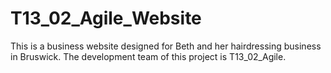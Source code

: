 # T13_02_Agile_Website

This is a business website designed for Beth and her hairdressing business in Bruswick. The development team of this project is T13_02_Agile.
